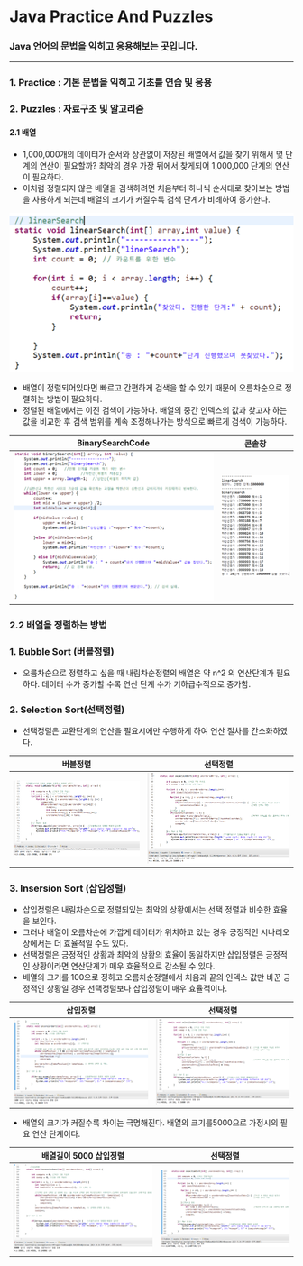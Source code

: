 # Java Practice And Puzzles
### Java 언어의 문법을 익히고 응용해보는 곳입니다.
---
### 1. Practice : 기본 문법을 익히고 기초를 연습 및 응용
### 2. Puzzles : 자료구조 및 알고리즘
#### 2.1 배열
- 1,000,000개의 데이터가 순서와 상관없이 저장된 배열에서 값을 찾기 위해서 몇 단계의 연산이 필요할까? 최악의 경우 가장 뒤에서 찾게되어 1,000,000 단계의 연산이 필요하다. 
- 이처럼 정렬되지 않은 배열을 검색하려면 처음부터 하나씩 순서대로 찾아보는 방법을 사용하게 되는데 배열의 크기가 커질수록 검색 단계가 비례하여 증가한다. 

![2_1_linearSearch](./puzzle_img/2_1_linearSearch.png)


- 배열이 정렬되어있다면 빠르고 간편하게 검색을 할 수 있기 때문에 오름차순으로 정렬하는 방법이 필요하다.
- 정렬된 배열에서는 이진 검색이 가능하다. 배열의 중간 인덱스의 값과 찾고자 하는 값을 비교한 후 검색 범위를 계속 조정해나가는 방식으로 빠르게 검색이 가능하다. 

|BinarySearchCode|콘솔창|
|:-:|:-:|
|![2_2_BinarySearch](./puzzle_img/2_2_BinarySearch.png)|![2_2_BinarySearch02](./puzzle_img/2_2_BinarySearch02.png)|

### 2.2 배열을 정렬하는 방법
### 1. Bubble Sort (버블정렬)
- 오름차순으로 정렬하고 싶을 때 내림차순정렬의 배열은 약 n^2 의 연산단계가 필요하다. 데이터 수가 증가할 수록 연산 단계 수가 기하급수적으로 증가함.  

### 2. Selection Sort(선택정렬)
- 선택정렬은 교환단계의 연산을 필요시에만 수행하게 하여 연산 절차를 간소화하였다. 

|버블정렬|선택정렬|
|:-:|:-:|
|![BubbleSort](./puzzle_img/BubbleSort.png)|![SelectionSort](./puzzle_img/SelectionSort.png)|

### 3. Insersion Sort (삽입정렬)
- 삽입정렬은 내림차순으로 정렬되있는 최악의 상황에서는 선택 정렬과 비슷한 효율을 보인다. 
- 그러나 배열이 오름차순에 가깝게 데이터가 위치하고 있는 경우 긍정적인 시나리오 상에서는 더 효율적일 수도 있다. 
- 선택정렬은  긍정적인 상황과 최악의 상황의 효율이 동일하지만 삽입정렬은 긍정적인 상황이라면 연산단계가 매우 효율적으로 감소될 수 있다.  
- 배열의 크기를 100으로 정하고 오름차순정렬에서 처음과 끝의 인덱스 값만 바꾼 긍정적인 상황일 경우 선택정렬보다 삽입정렬이 매우 효율적이다.  

|삽입정렬|선택정렬|
|:-:|:-:|
|![InsersionSort](./puzzle_img/InsersionSort.png)|![SelectionSort](./puzzle_img/SelectionSort.png)|

- 배열의 크기가 커질수록 차이는 극명해진다. 배열의 크기를5000으로 가정시의 필요 연산 단계이다. 

|배열길이 5000 삽입정렬|선택정렬|
|:-:|:-:|
|![InsersionSort5000](./puzzle_img/InsersionSort5000.png)|![SelectionSort5000](./puzzle_img/SelectionSort5000.png)|
